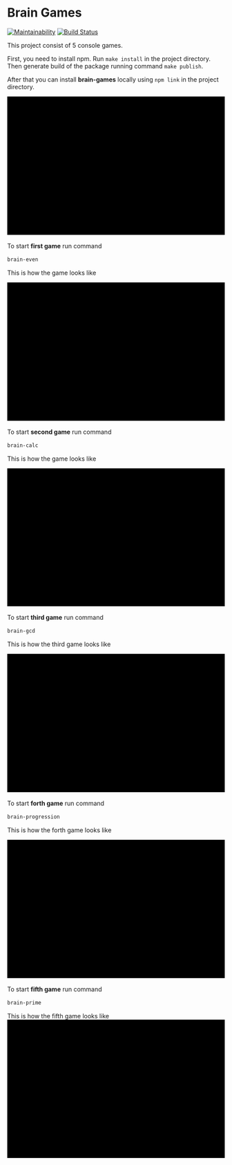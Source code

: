 # Brain Games
[![Maintainability](https://api.codeclimate.com/v1/badges/afbdc3e1a1fc544272a2/maintainability)](https://codeclimate.com/github/Yoffic/frontend-project-lvl1/maintainability) [![Build Status](https://travis-ci.com/Yoffic/frontend-project-lvl1.svg?branch=master)](https://travis-ci.com/Yoffic/frontend-project-lvl1)

This project consist of 5 console games.

First, you need to install npm. Run `make install` in the project directory.  
Then generate build of the package running command `make publish`.  

After that you can install **brain-games** locally using  ```npm link```  in the project directory.  

[![asciicast](asciinemas/asci_lv1_install.gif)](https://asciinema.org/a/PeK4FHRxRvCV2YWR09hhzFVzd?speed=2&autoplay=1&loop=1)


To start **first game** run command

```sh
brain-even
```   

This is how the game looks like

[![asciicast](asciinemas/brain-even.gif)](https://asciinema.org/a/iGTxgasSOD6JTjnbl079Bcpax?autoplay=1&loop=1)


To start **second game** run command

```sh
brain-calc
```   

This is how the game looks like

[![asciicast](asciinemas/brain-calc.gif)](https://asciinema.org/a/uFYntfIRnKKJaHeLsKwAAQBtK?autoplay=1&loop=1)


To start **third game** run command

```sh
brain-gcd
```   

This is how the third game looks like

[![asciicast](asciinemas/brain-gcd.gif)](https://asciinema.org/a/Ntc8pKdaw4pODa3JTSOtnTscX?autoplay=1&loop=1)


To start **forth game** run command

```sh
brain-progression
```   

This is how the forth game looks like

[![asciicast](asciinemas/brain-progress.gif)](https://asciinema.org/a/pyFN8hUGolS94NWMjeOJRxV7G?autoplay=1&loop=1)


To start **fifth game** run command

```sh
brain-prime
```   

This is how the fifth game looks like
[![asciicast](asciinemas/brain-prime.gif)](https://asciinema.org/a/gavXr7WxJG7QBLtLidBwKjMsJ?autoplay=1&loop=1)
